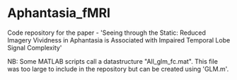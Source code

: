 # Aphantasia_fMRI
Code repository for the paper - 'Seeing through the Static: Reduced Imagery Vividness in Aphantasia is Associated with Impaired Temporal Lobe Signal Complexity'

NB: Some MATLAB scripts call a datastructure "All_glm_fc.mat". This file was too large to include in the repository but can be created using 'GLM.m'.
